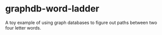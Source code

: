 # graphdb-word-ladder
A toy example of using graph databases to figure out paths between two four letter words.
